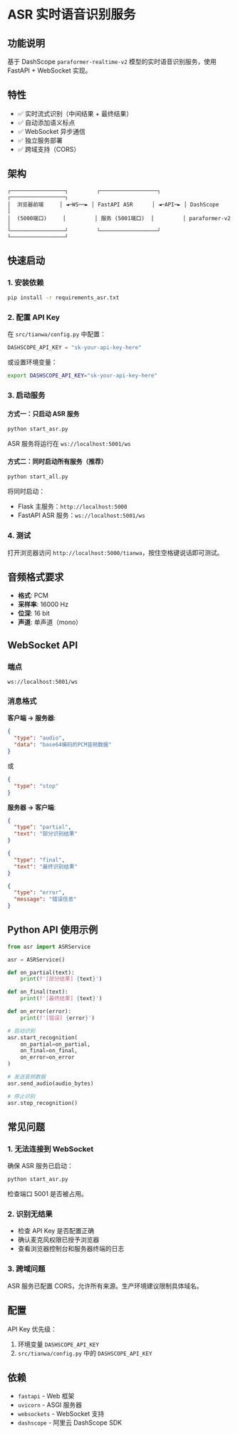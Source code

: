# ASR 实时语音识别服务

## 功能说明

基于 DashScope `paraformer-realtime-v2` 模型的实时语音识别服务，使用 FastAPI + WebSocket 实现。

## 特性

- ✅ 实时流式识别（中间结果 + 最终结果）
- ✅ 自动添加语义标点
- ✅ WebSocket 异步通信
- ✅ 独立服务部署
- ✅ 跨域支持（CORS）

## 架构

```
┌─────────────────┐         ┌──────────────────┐         ┌─────────────────┐
│  浏览器前端     │ ◄─WS──► │ FastAPI ASR      │ ◄─API─► │ DashScope       │
│  (5000端口)     │         │ 服务 (5001端口)  │         │ paraformer-v2   │
└─────────────────┘         └──────────────────┘         └─────────────────┘
```

## 快速启动

### 1. 安装依赖

```bash
pip install -r requirements_asr.txt
```

### 2. 配置 API Key

在 `src/tianwa/config.py` 中配置：

```python
DASHSCOPE_API_KEY = "sk-your-api-key-here"
```

或设置环境变量：

```bash
export DASHSCOPE_API_KEY="sk-your-api-key-here"
```

### 3. 启动服务

#### 方式一：只启动 ASR 服务

```bash
python start_asr.py
```

ASR 服务将运行在 `ws://localhost:5001/ws`

#### 方式二：同时启动所有服务（推荐）

```bash
python start_all.py
```

将同时启动：
- Flask 主服务：`http://localhost:5000`
- FastAPI ASR 服务：`ws://localhost:5001/ws`

### 4. 测试

打开浏览器访问 `http://localhost:5000/tianwa`，按住空格键说话即可测试。

## 音频格式要求

- **格式**: PCM
- **采样率**: 16000 Hz
- **位深**: 16 bit
- **声道**: 单声道（mono）

## WebSocket API

### 端点

```
ws://localhost:5001/ws
```

### 消息格式

**客户端 → 服务器**:

```json
{
  "type": "audio",
  "data": "base64编码的PCM音频数据"
}
```

或

```json
{
  "type": "stop"
}
```

**服务器 → 客户端**:

```json
{
  "type": "partial",
  "text": "部分识别结果"
}
```

```json
{
  "type": "final",
  "text": "最终识别结果"
}
```

```json
{
  "type": "error",
  "message": "错误信息"
}
```

## Python API 使用示例

```python
from asr import ASRService

asr = ASRService()

def on_partial(text):
    print(f'[部分结果] {text}')

def on_final(text):
    print(f'[最终结果] {text}')

def on_error(error):
    print(f'[错误] {error}')

# 启动识别
asr.start_recognition(
    on_partial=on_partial,
    on_final=on_final,
    on_error=on_error
)

# 发送音频数据
asr.send_audio(audio_bytes)

# 停止识别
asr.stop_recognition()
```

## 常见问题

### 1. 无法连接到 WebSocket

确保 ASR 服务已启动：

```bash
python start_asr.py
```

检查端口 5001 是否被占用。

### 2. 识别无结果

- 检查 API Key 是否配置正确
- 确认麦克风权限已授予浏览器
- 查看浏览器控制台和服务器终端的日志

### 3. 跨域问题

ASR 服务已配置 CORS，允许所有来源。生产环境建议限制具体域名。

## 配置

API Key 优先级：
1. 环境变量 `DASHSCOPE_API_KEY`
2. `src/tianwa/config.py` 中的 `DASHSCOPE_API_KEY`

## 依赖

- `fastapi` - Web 框架
- `uvicorn` - ASGI 服务器
- `websockets` - WebSocket 支持
- `dashscope` - 阿里云 DashScope SDK

